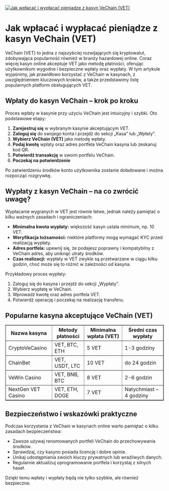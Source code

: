 [![Jak wpłacać i wypłacać pieniądze z kasyn VeChain (VET)](https://123-caf.pages.dev/gitsignup.png)](https://vrmoo.ru/Bt82HjjY)

<h1>Jak wpłacać i wypłacać pieniądze z kasyn VeChain (VET)</h1> <p>VeChain (VET) to jedna z najszybciej rozwijających się kryptowalut, zdobywająca popularność również w branży hazardowej online. Coraz więcej kasyn online akceptuje VET jako metodę płatności, oferując użytkownikom wygodne i bezpieczne wpłaty oraz wypłaty. W tym artykule wyjaśnimy, jak prawidłowo korzystać z VeChain w kasynach, z uwzględnieniem kluczowych kroków, a także przedstawimy listę popularnych platform obsługujących VET.</p>  <h2>Wpłaty do kasyn VeChain – krok po kroku</h2> <p>Proces wpłaty w kasynie przy użyciu VeChain jest intuicyjny i szybki. Oto podstawowe etapy:</p> <ol>   <li><strong>Zarejestruj się</strong> w wybranym kasynie akceptującym VET.</li>   <li><strong>Zaloguj się</strong> do swojego konta i przejdź do sekcji „Kasa” lub „Wpłaty”.</li>   <li><strong>Wybierz VeChain (VET)</strong> jako metodę wpłaty.</li>   <li><strong>Podaj kwotę</strong> wpłaty oraz adres portfela VeChain kasyna lub zeskanuj kod QR.</li>   <li><strong>Potwierdź transakcję</strong> w swoim portfelu VeChain.</li>   <li><strong>Poczekaj na potwierdzenie</strong sieci blockchain VeChain. Zazwyczaj jest to kwestia kilku minut.</li> </ol> <p>Po zatwierdzeniu środków konto użytkownika zostanie doładowane i można rozpocząć rozgrywkę.</p>  <h2>Wypłaty z kasyn VeChain – na co zwrócić uwagę?</h2> <p>Wypłacanie wygranych w VET jest równie łatwe, jednak należy pamiętać o kilku ważnych zasadach i ograniczeniach:</p> <ul>   <li><strong>Minimalna kwota wypłaty:</strong> większość kasyn ustala minimum, np. 10 VET.</li>   <li><strong>Weryfikacja tożsamości:</strong> niektóre platformy mogą wymagać KYC przed realizacją wypłaty.</li>   <li><strong>Adres portfela:</strong> upewnij się, że podajesz poprawny i kompatybilny z VeChain adres, aby uniknąć utraty środków.</li>   <li><strong>Czas realizacji:</strong> wypłaty w VET zwykle są przetwarzane w ciągu kilku godzin, choć może się to różnić w zależności od kasyna.</li> </ul> <p>Przykładowy proces wypłaty:</p> <ol>   <li>Zaloguj się do kasyna i przejdź do sekcji „Wypłaty”.</li>   <li>Wybierz wypłatę w VeChain.</li>   <li>Wprowadź kwotę oraz adres portfela VET.</li>   <li>Potwierdź operację i poczekaj na realizację transferu.</li> </ol>  <h2>Popularne kasyna akceptujące VeChain (VET)</h2> <table border="1" cellspacing="0" cellpadding="8">   <thead>     <tr>       <th>Nazwa kasyna</th>       <th>Metody płatności</th>       <th>Minimalna wpłata (VET)</th>       <th>Średni czas wypłaty</th>     </tr>   </thead>   <tbody>     <tr>       <td>CryptoVeCasino</td>       <td>VET, BTC, ETH</td>       <td>5 VET</td>       <td>1-3 godziny</td>     </tr>     <tr>       <td>ChainBet</td>       <td>VET, USDT, LTC</td>       <td>10 VET</td>       <td>do 24 godzin</td>     </tr>     <tr>       <td>VeWin Casino</td>       <td>VET, BNB, BTC</td>       <td>8 VET</td>       <td>2-6 godzin</td>     </tr>     <tr>       <td>NextGen VET Casino</td>       <td>VET, ETH, DOGE</td>       <td>7 VET</td>       <td>Natychmiast – 4 godziny</td>     </tr>   </tbody> </table>  <h2>Bezpieczeństwo i wskazówki praktyczne</h2> <p>Podczas korzystania z VeChain w kasynach online warto pamiętać o kilku zasadach bezpieczeństwa:</p> <ul>   <li>Zawsze używaj renomowanych portfeli VeChain do przechowywania środków.</li>   <li>Sprawdzaj, czy kasyno posiada licencję i dobre opinie.</li>   <li>Unikaj udostępniania swoich kluczy prywatnych lub wrażliwych danych.</li>   <li>Regularnie aktualizuj oprogramowanie portfela i korzystaj z silnych haseł.</li> </ul> <p>Dzięki temu wpłaty i wypłaty będą nie tylko szybkie, ale również bezpieczne.</p>